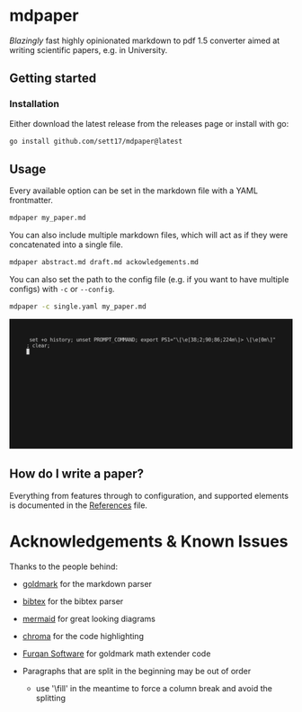 # mdpaper

*Blazingly* fast highly opinionated markdown to pdf 1.5 converter aimed at writing scientific papers, e.g. in University.

## Getting started

### Installation

Either download the latest release from the releases page or install with go:

```bash
go install github.com/sett17/mdpaper@latest
```

## Usage

Every available option can be set in the markdown file with a YAML frontmatter.

```bash
mdpaper my_paper.md
```

You can also include multiple markdown files, which will act as if they were concatenated into a single file.

```bash
mdpaper abstract.md draft.md ackowledgements.md
```

You can also set the path to the config file (e.g. if you want to have multiple configs) with `-c` or `--config`.

```bash
mdpaper -c single.yaml my_paper.md
```

![](usage.gif "Usage example")

## How do I write a paper?

Everything from features through to configuration, and supported elements is documented in the [References](REFERENCE.md) file.

# Acknowledgements & Known Issues

Thanks to the people behind:

- [goldmark](https://github.com/yuin/goldmark) for the markdown parser
- [bibtex](https://github.com/nickng/bibtex) for the bibtex parser
- [mermaid](https://github.com/mermaid-js/mermaid) for great looking diagrams
- [chroma](https://github.com/alecthomas/chroma) for the code highlighting
- [Furqan Software](https://github.com/FurqanSoftware/goldmark-katex) for goldmark math extender code


- Paragraphs that are split in the beginning may be out of order
  - use '\fill' in the meantime to force a column break and avoid the splitting
